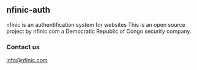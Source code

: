 ## nfinic-auth

nfinic is an authentification system for websites
This is an open source project by nfinic.com a Democratic Republic of Congo security company.

### Contact us
info@nfinic.com
